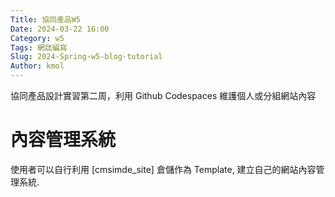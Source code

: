 ```yaml
---
Title: 協同產品W5
Date: 2024-03-22 16:00
Category: w5
Tags: 網誌編寫
Slug: 2024-Spring-w5-blog-tutorial
Author: kmol
---
```


協同產品設計實習第二周，利用 Github Codespaces 維護個人或分組網站內容

<!-- PELICAN_END_SUMMARY -->

# 內容管理系統
使用者可以自行利用 [cmsimde_site] 倉儲作為 Template, 建立自己的網站內容管理系統.

